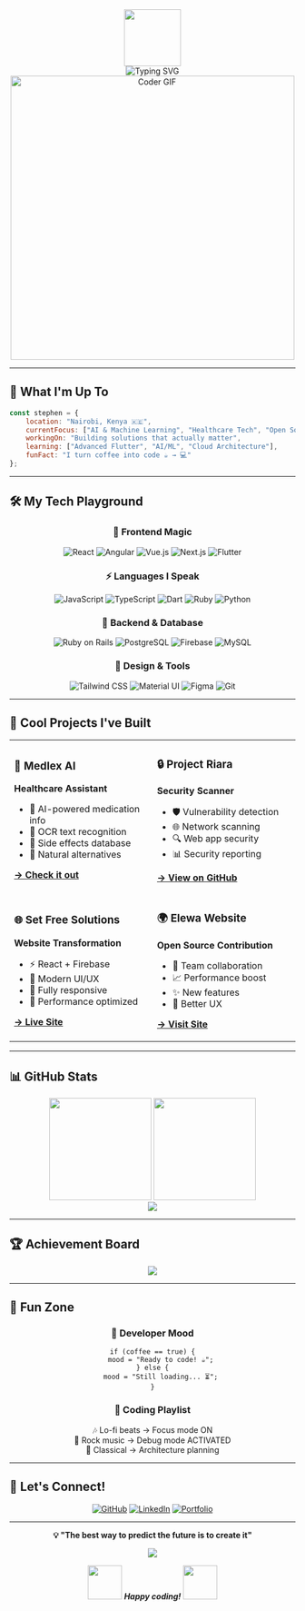 <div align="center">
  <img src="https://media.giphy.com/media/M9gbBd9nbDrOTu1Mqx/giphy.gif" width="100"/>
</div>

<div align="center">
  <img src="https://readme-typing-svg.herokuapp.com?font=Fira+Code&weight=600&size=28&pause=1000&color=00D9FF&center=true&vCenter=true&width=600&lines=Hey+%F0%9F%91%8B+I'm+Stephen;Full-Stack+Developer;AI+%26+ML+Enthusiast;Building+Cool+Stuff+%F0%9F%9A%80" alt="Typing SVG" />
</div>

<div align="center">
  <img src="https://media.giphy.com/media/SWoSkN6DxTszqIKEqv/giphy.gif" alt="Coder GIF" width="500">
</div>

---

## 🚀 What I'm Up To

```javascript
const stephen = {
    location: "Nairobi, Kenya 🇰🇪",
    currentFocus: ["AI & Machine Learning", "Healthcare Tech", "Open Source"],
    workingOn: "Building solutions that actually matter",
    learning: ["Advanced Flutter", "AI/ML", "Cloud Architecture"],
    funFact: "I turn coffee into code ☕ → 💻"
};
```

---

## 🛠️ My Tech Playground

<div align="center">

### 🎨 Frontend Magic
![React](https://img.shields.io/badge/React-61DAFB?style=flat-square&logo=react&logoColor=black)
![Angular](https://img.shields.io/badge/Angular-DD0031?style=flat-square&logo=angular&logoColor=white)
![Vue.js](https://img.shields.io/badge/Vue.js-4FC08D?style=flat-square&logo=vue.js&logoColor=white)
![Next.js](https://img.shields.io/badge/Next.js-000000?style=flat-square&logo=next.js&logoColor=white)
![Flutter](https://img.shields.io/badge/Flutter-02569B?style=flat-square&logo=flutter&logoColor=white)

### ⚡ Languages I Speak
![JavaScript](https://img.shields.io/badge/JavaScript-F7DF1E?style=flat-square&logo=javascript&logoColor=black)
![TypeScript](https://img.shields.io/badge/TypeScript-3178C6?style=flat-square&logo=typescript&logoColor=white)
![Dart](https://img.shields.io/badge/Dart-0175C2?style=flat-square&logo=dart&logoColor=white)
![Ruby](https://img.shields.io/badge/Ruby-CC342D?style=flat-square&logo=ruby&logoColor=white)
![Python](https://img.shields.io/badge/Python-3776AB?style=flat-square&logo=python&logoColor=white)

### 🔧 Backend & Database
![Ruby on Rails](https://img.shields.io/badge/Rails-CC0000?style=flat-square&logo=ruby-on-rails&logoColor=white)
![PostgreSQL](https://img.shields.io/badge/PostgreSQL-336791?style=flat-square&logo=postgresql&logoColor=white)
![Firebase](https://img.shields.io/badge/Firebase-FFCA28?style=flat-square&logo=firebase&logoColor=black)
![MySQL](https://img.shields.io/badge/MySQL-4479A1?style=flat-square&logo=mysql&logoColor=white)

### 🎨 Design & Tools
![Tailwind CSS](https://img.shields.io/badge/Tailwind-38B2AC?style=flat-square&logo=tailwind-css&logoColor=white)
![Material UI](https://img.shields.io/badge/Material_UI-0081CB?style=flat-square&logo=material-ui&logoColor=white)
![Figma](https://img.shields.io/badge/Figma-F24E1E?style=flat-square&logo=figma&logoColor=white)
![Git](https://img.shields.io/badge/Git-F05032?style=flat-square&logo=git&logoColor=white)

</div>

---

## 🎯 Cool Projects I've Built

<table>
<tr>
<td width="50%">

### 🏥 Medlex AI
**Healthcare Assistant**
- 🤖 AI-powered medication info
- 📱 OCR text recognition  
- 💊 Side effects database
- 🌿 Natural alternatives

[**→ Check it out**](https://medlexai-healthcareassistant.netlify.app)

</td>
<td width="50%">

### 🔒 Project Riara
**Security Scanner**
- 🛡️ Vulnerability detection
- 🌐 Network scanning
- 🔍 Web app security
- 📊 Security reporting

[**→ View on GitHub**](https://github.com/stephenonchieku1/project-riara)

</td>
</tr>
<tr>
<td width="50%">

### 🌐 Set Free Solutions
**Website Transformation**
- ⚡ React + Firebase
- 🎨 Modern UI/UX
- 📱 Fully responsive
- 🚀 Performance optimized

[**→ Live Site**](https://set-free-solutions.onrender.com)

</td>
<td width="50%">

### 🌍 Elewa Website
**Open Source Contribution**
- 🤝 Team collaboration
- 📈 Performance boost
- ✨ New features
- 🎯 Better UX

[**→ Visit Site**](https://elewa.co.ke/)

</td>
</tr>
</table>

---

## 📊 GitHub Stats

<div align="center">
  <img height="180em" src="https://github-readme-stats.vercel.app/api?username=stephenonchieku1&show_icons=true&theme=radical&include_all_commits=true&count_private=true&hide_border=true"/>
  <img height="180em" src="https://github-readme-stats.vercel.app/api/top-langs/?username=stephenonchieku1&layout=compact&theme=radical&hide_border=true"/>
</div>

<div align="center">
  <img src="https://github-readme-streak-stats.herokuapp.com/?user=stephenonchieku1&theme=radical&hide_border=true" />
</div>

---

## 🏆 Achievement Board

<div align="center">
  <img src="https://github-profile-trophy.vercel.app/?username=stephenonchieku1&theme=radical&no-frame=true&row=1&column=7" />
</div>

---

## 🌟 Fun Zone

<div align="center">

### 💭 Developer Mood
```
if (coffee == true) {
    mood = "Ready to code! ☕";
} else {
    mood = "Still loading... ⏳";
}
```

### 🎵 Coding Playlist
🎶 Lo-fi beats → Focus mode ON  
🎸 Rock music → Debug mode ACTIVATED  
🎼 Classical → Architecture planning  

</div>

---

## 🤝 Let's Connect!

<div align="center">

[![GitHub](https://img.shields.io/badge/GitHub-100000?style=for-the-badge&logo=github&logoColor=white)](https://github.com/stephenonchieku1)
[![LinkedIn](https://img.shields.io/badge/LinkedIn-0077B5?style=for-the-badge&logo=linkedin&logoColor=white)](https://www.linkedin.com/in/stephen-onchieku/)
[![Portfolio](https://img.shields.io/badge/Portfolio-FF5722?style=for-the-badge&logo=firefox&logoColor=white)](https://stephen-onchieku-aumrivrcs-stephenonchieku1s-projects.vercel.app/)

</div>

---

<div align="center">
  
**💡 "The best way to predict the future is to create it"**

<img src="https://komarev.com/ghpvc/?username=stephenonchieku1&style=for-the-badge&color=ff6b6b" />

<img src="https://media.giphy.com/media/LnQjpWaON8nhr21vNW/giphy.gif" width="60"> <em><b>Happy coding!</b></em> <img src="https://media.giphy.com/media/7j2hfyeVcDtf2/giphy.gif" width="60">

</div>
